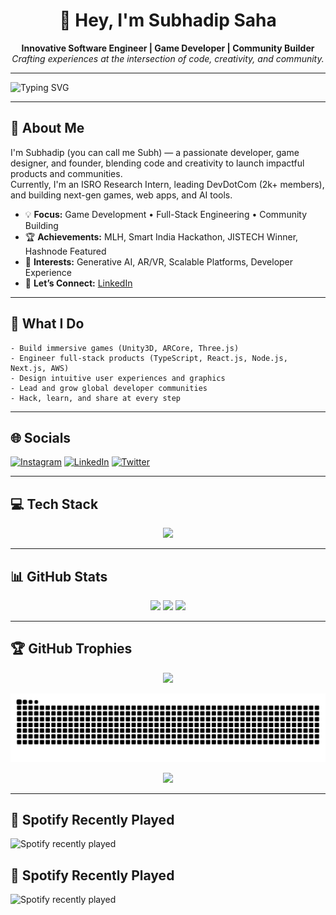 <div align="center">
  <h1>👋 Hey, I'm Subhadip Saha</h1>
  <p>
    <b>Innovative Software Engineer | Game Developer | Community Builder</b><br>
    <i>Crafting experiences at the intersection of code, creativity, and community.</i>
  </p>
</div>

---

![Typing SVG](https://readme-typing-svg.demolab.com?font=&pause=1000&center=false&vCenter=true&width=450&lines=🚀+B.Tech+CS+%7C+ISRO+Intern+2025;👾+Game+Developer+%E2%80%93+Unity+and+AR+Enthusiast;🧑‍💻+Full-Stack+Engineer+(TypeScript%2C+React%2C+Node.js);🌐+Founder+%40+DevDotCom+%28+2k%2B+members+%29;🏆+MLH%2C+SIH%2C+JISTech+Winner+%7C+Featured+on+Hashnode;🎨+Freelancer%3A+Design%2C+Video%2C+Web;🤝+Community+Lover+%7C+Speaker+%7C+Hackathon+Builder)



---

## 🌟 About Me

I'm Subhadip (you can call me Subh) — a passionate developer, game designer, and founder, blending code and creativity to launch impactful products and communities.  
Currently, I'm an ISRO Research Intern, leading DevDotCom (2k+ members), and building next-gen games, web apps, and AI tools.

- 💡 **Focus:** Game Development • Full-Stack Engineering • Community Building
- 🏆 **Achievements:** MLH, Smart India Hackathon, JISTECH Winner, Hashnode Featured
- 🌱 **Interests:** Generative AI, AR/VR, Scalable Platforms, Developer Experience
- 👥 **Let’s Connect:** [LinkedIn](https://linkedin.com/in/subhadipsahaofficial)

---

## 🚀 What I Do

```plaintext
- Build immersive games (Unity3D, ARCore, Three.js)
- Engineer full-stack products (TypeScript, React.js, Node.js, Next.js, AWS)
- Design intuitive user experiences and graphics
- Lead and grow global developer communities
- Hack, learn, and share at every step
```

---

## 🌐 Socials

[![Instagram](https://img.shields.io/badge/Instagram-%23E4405F.svg?logo=Instagram&logoColor=white)](https://instagram.com/subh05sus_) 
[![LinkedIn](https://img.shields.io/badge/LinkedIn-%230077B5.svg?logo=linkedin&logoColor=white)](https://linkedin.com/in/subhadipsahaofficial) 
[![Twitter](https://img.shields.io/badge/Twitter-%231DA1F2.svg?logo=Twitter&logoColor=white)](https://twitter.com/SubhadipDev) 

---

## 💻 Tech Stack

<div align="center">
  <img src="https://skillicons.dev/icons?i=unity,ts,react,tailwind,nodejs,py,nextjs,django,aws,blender,pr,ae,ps,cpp,cs,html,css,figma,git,vercel,postman,gcp,mongodb,replit,supabase,threejs,vite,wordpress" />
</div>

---

## 📊 GitHub Stats

<div align="center">
  <img src="https://github-readme-stats.vercel.app/api?username=subh05sus&hide_title=false&hide_rank=true&show_icons=true&include_all_commits=true&count_private=true&theme=dracula&hide_border=true" height="150" />
  <img src="https://streak-stats.demolab.com?user=subh05sus&locale=en&mode=daily&theme=dracula&hide_border=true&border_radius=5" height="150" />
  <img src="https://github-readme-stats.vercel.app/api/top-langs?username=SUBH05SUS&locale=en&hide_title=false&layout=compact&card_width=320&langs_count=14&theme=dracula&hide_border=false" height="200" />
</div>

---

## 🏆 GitHub Trophies
<p align="center">
  <img src="https://github-profile-trophy.vercel.app/?username=subh05sus&theme=radical&no-frame=true&no-bg=false&margin-w=4">
</p>

<p align="center">
  <img src="https://raw.githubusercontent.com/subh05sus/subh05sus/output/snake.svg" alt="Snake animation" />
</p>

<p align="center">
  <a href="https://visitcount.itsvg.in">
    <img src="https://visitcount.itsvg.in/api?id=subh05sus&icon=2&color=12" />
  </a>
</p>

---

## 🎵 Spotify Recently Played

![Spotify recently played](https://spotify-recently-played-readme.vercel.app/api?user=31uv34x3wbw2xbpgj3row4yve6iu&unique={true|1|on|yes})
## 🎵 Spotify Recently Played
![Spotify recently played](https://spotify-recently-played-readme.vercel.app/api?user=31uv34x3wbw2xbpgj3row4yve6iu&unique={true|1|on|yes})

<!--
Proudly created with GPRM ( https://gprm.itsvg.in )
-->
